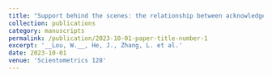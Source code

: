 ```yaml
---
title: "Support behind the scenes: the relationship between acknowledgement, coauthor, and citation in Nobel articles."
collection: publications
category: manuscripts
permalink: /publication/2023-10-01-paper-title-number-1
excerpt: '__Lou, W.__, He, J., Zhang, L. et al.'
date: 2023-10-01
venue: 'Scientometrics 128'
---
```

﻿
